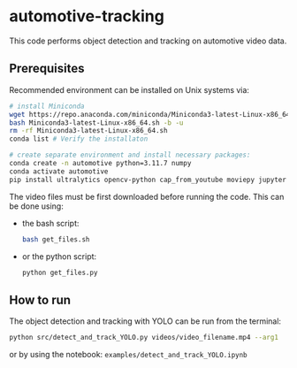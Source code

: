 # automotive-tracking

This code performs object detection and tracking on automotive video data.

## Prerequisites

Recommended environment can be installed on Unix systems via:
  ```bash
  # install Miniconda
  wget https://repo.anaconda.com/miniconda/Miniconda3-latest-Linux-x86_64.sh
  bash Miniconda3-latest-Linux-x86_64.sh -b -u
  rm -rf Miniconda3-latest-Linux-x86_64.sh
  conda list # Verify the installaton

  # create separate environment and install necessary packages:
  conda create -n automotive python=3.11.7 numpy
  conda activate automotive
  pip install ultralytics opencv-python cap_from_youtube moviepy jupyter
  ```
<!-- - Julia:
  ```bash
  curl -fsSL https://install.julialang.org | sh
  juliaup add 1.6.7 # version 1.6.7 is recommended, since there are compatibility issues with OpenCV.jl for newer Julia versions
  juliaup default 1.6.7
  julia
  ```
  Then, in the opened Julia REPL:
  ```julia
  ] add OpenCV, CUDA, ObjectDetector, FileIO, ImageIO, VideoIO,
  ``` -->

The video files must be first downloaded before running the code. This can be done using:
- the bash script:
  ```bash
  bash get_files.sh
  ```
- or the python script:
  ```bash
  python get_files.py
  ```


## How to run

The object detection and tracking with YOLO can be run from the terminal:
```bash
python src/detect_and_track_YOLO.py videos/video_filename.mp4 --arg1
```

or by using the notebook: `examples/detect_and_track_YOLO.ipynb`
